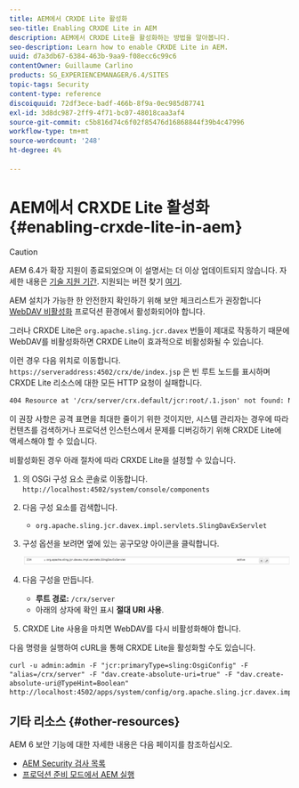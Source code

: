 ```yaml
---
title: AEM에서 CRXDE Lite 활성화
seo-title: Enabling CRXDE Lite in AEM
description: AEM에서 CRXDE Lite을 활성화하는 방법을 알아봅니다.
seo-description: Learn how to enable CRXDE Lite in AEM.
uuid: d7a3db67-6384-463b-9aa9-f08ecc6c99c6
contentOwner: Guillaume Carlino
products: SG_EXPERIENCEMANAGER/6.4/SITES
topic-tags: Security
content-type: reference
discoiquuid: 72df3ece-badf-466b-8f9a-0ec985d87741
exl-id: 3d8dc987-2ff9-4f71-bc07-48018caa3af4
source-git-commit: c5b816d74c6f02f85476d16868844f39b4c47996
workflow-type: tm+mt
source-wordcount: '248'
ht-degree: 4%

---
```


# AEM에서 CRXDE Lite 활성화{#enabling-crxde-lite-in-aem}

>[!CAUTION]
>
>AEM 6.4가 확장 지원이 종료되었으며 이 설명서는 더 이상 업데이트되지 않습니다. 자세한 내용은 [기술 지원 기간](https://helpx.adobe.com/kr/support/programs/eol-matrix.html). 지원되는 버전 찾기 [여기](https://experienceleague.adobe.com/docs/).

AEM 설치가 가능한 한 안전한지 확인하기 위해 보안 체크리스트가 권장합니다 [WebDAV 비활성화](/help/sites-administering/security-checklist.md#disable-webdav) 프로덕션 환경에서 활성화되어야 합니다.

그러나 CRXDE Lite은 `org.apache.sling.jcr.davex` 번들이 제대로 작동하기 때문에 WebDAV를 비활성화하면 CRXDE Lite이 효과적으로 비활성화될 수 있습니다.

이런 경우 다음 위치로 이동합니다. `https://serveraddress:4502/crx/de/index.jsp` 은 빈 루트 노드를 표시하며 CRXDE Lite 리소스에 대한 모든 HTTP 요청이 실패합니다.

```xml
404 Resource at '/crx/server/crx.default/jcr:root/.1.json' not found: No resource found
```

이 권장 사항은 공격 표면을 최대한 줄이기 위한 것이지만, 시스템 관리자는 경우에 따라 컨텐츠를 검색하거나 프로덕션 인스턴스에서 문제를 디버깅하기 위해 CRXDE Lite에 액세스해야 할 수 있습니다.

비활성화된 경우 아래 절차에 따라 CRXDE Lite을 설정할 수 있습니다.

1. 의 OSGi 구성 요소 콘솔로 이동합니다. `http://localhost:4502/system/console/components`
1. 다음 구성 요소를 검색합니다.

   * `org.apache.sling.jcr.davex.impl.servlets.SlingDavExServlet`

1. 구성 옵션을 보려면 옆에 있는 공구모양 아이콘을 클릭합니다.

   ![chlimage_1-80](assets/chlimage_1-80.png)

1. 다음 구성을 만듭니다.

   * **루트 경로:** `/crx/server`
   * 아래의 상자에 확인 표시 **절대 URI 사용**.

1. CRXDE Lite 사용을 마치면 WebDAV를 다시 비활성화해야 합니다.

다음 명령을 실행하여 cURL을 통해 CRXDE Lite을 활성화할 수도 있습니다.

```shell
curl -u admin:admin -F "jcr:primaryType=sling:OsgiConfig" -F "alias=/crx/server" -F "dav.create-absolute-uri=true" -F "dav.create-absolute-uri@TypeHint=Boolean" http://localhost:4502/apps/system/config/org.apache.sling.jcr.davex.impl.servlets.SlingDavExServlet
```

## 기타 리소스 {#other-resources}

AEM 6 보안 기능에 대한 자세한 내용은 다음 페이지를 참조하십시오.

* [AEM Security 검사 목록](/help/sites-administering/security-checklist.md)
* [프로덕션 준비 모드에서 AEM 실행](/help/sites-administering/production-ready.md)
